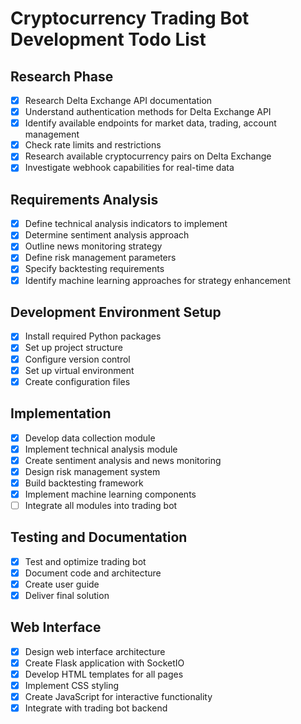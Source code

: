 # Cryptocurrency Trading Bot Development Todo List

## Research Phase
- [x] Research Delta Exchange API documentation
- [x] Understand authentication methods for Delta Exchange API
- [x] Identify available endpoints for market data, trading, account management
- [x] Check rate limits and restrictions
- [x] Research available cryptocurrency pairs on Delta Exchange
- [x] Investigate webhook capabilities for real-time data

## Requirements Analysis
- [x] Define technical analysis indicators to implement
- [x] Determine sentiment analysis approach
- [x] Outline news monitoring strategy
- [x] Define risk management parameters
- [x] Specify backtesting requirements
- [x] Identify machine learning approaches for strategy enhancement

## Development Environment Setup
- [x] Install required Python packages
- [x] Set up project structure
- [x] Configure version control
- [x] Set up virtual environment
- [x] Create configuration files

## Implementation
- [x] Develop data collection module
- [x] Implement technical analysis module
- [x] Create sentiment analysis and news monitoring
- [x] Design risk management system
- [x] Build backtesting framework
- [x] Implement machine learning components
- [ ] Integrate all modules into trading bot

## Testing and Documentation
- [x] Test and optimize trading bot
- [x] Document code and architecture
- [x] Create user guide
- [x] Deliver final solution

## Web Interface
- [x] Design web interface architecture
- [x] Create Flask application with SocketIO
- [x] Develop HTML templates for all pages
- [x] Implement CSS styling
- [x] Create JavaScript for interactive functionality
- [x] Integrate with trading bot backend
